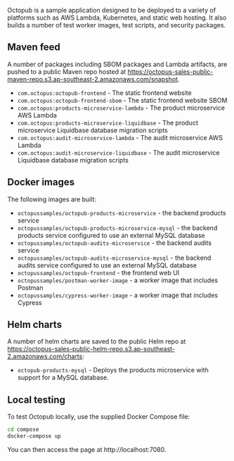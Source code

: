 Octopub is a sample application designed to be deployed to a variety of platforms such as AWS Lambda, Kubernetes, and 
static web hosting. It also builds a number of test worker images, test scripts, and security packages.

## Maven feed

A number of packages including SBOM packages and Lambda artifacts, are pushed to a public Maven repo hosted at 
https://octopus-sales-public-maven-repo.s3.ap-southeast-2.amazonaws.com/snapshot.

* `com.octopus:octopub-frontend` - The static frontend website
* `com.octopus:octopub-frontend-sbom` - The static frontend website SBOM
* `com.octopus:products-microservice-lambda` - The product microservice AWS Lambda
* `com.octopus:products-microservice-liquidbase` - The product microservice Liquidbase database migration scripts
* `com.octopus:audit-microservice-lambda` - The audit microservice AWS Lambda
* `com.octopus:audit-microservice-liquidbase` - The audit microservice Liquidbase database migration scripts

## Docker images

The following images are built:

* `octopussamples/octopub-products-microservice` - the backend products service
* `octopussamples/octopub-products-microservice-mysql` - the backend products service configured to use an external MySQL database
* `octopussamples/octopub-audits-microservice` - the backend audits service
* `octopussamples/octopub-audits-microservice-mysql` - the backend audits service configured to use an external MySQL database
* `octopussamples/octopub-frontend` - the frontend web UI
* `octopussamples/postman-worker-image` - a worker image that includes Postman
* `octopussamples/cypress-worker-image` - a worker image that includes Cypress

## Helm charts

A number of helm charts are saved to the public Helm repo at 
https://octopus-sales-public-helm-repo.s3.ap-southeast-2.amazonaws.com/charts:

* `octopub-products-mysql` - Deploys the products microservice with support for a MySQL database.

## Local testing

To test Octopub locally, use the supplied Docker Compose file:

```bash
cd compose
docker-compose up
```

You can then access the page at http://localhost:7080.
